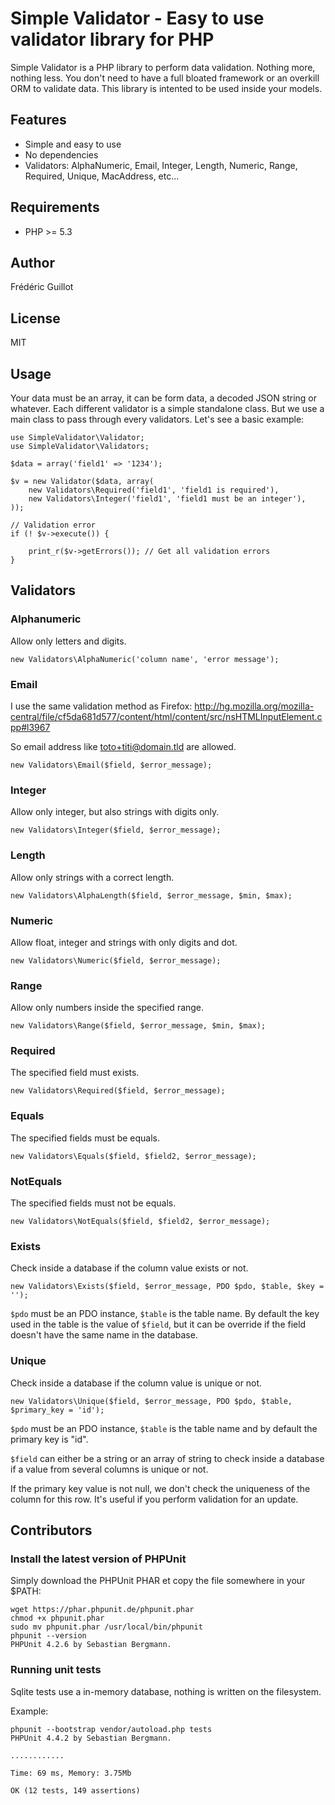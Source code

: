 Simple Validator - Easy to use validator library for PHP
========================================================

Simple Validator is a PHP library to perform data validation. Nothing more, nothing less.
You don't need to have a full bloated framework or an overkill ORM to validate data.
This library is intented to be used inside your models.

Features
--------

- Simple and easy to use
- No dependencies
- Validators: AlphaNumeric, Email, Integer, Length, Numeric, Range, Required, Unique, MacAddress, etc...


Requirements
------------

- PHP >= 5.3


Author
------

Frédéric Guillot


License
-------

MIT


Usage
-----

Your data must be an array, it can be form data, a decoded JSON string or whatever.
Each different validator is a simple standalone class.
But we use a main class to pass through every validators.
Let's see a basic example:

	use SimpleValidator\Validator;
	use SimpleValidator\Validators;

	$data = array('field1' => '1234');

	$v = new Validator($data, array(
		new Validators\Required('field1', 'field1 is required'),
		new Validators\Integer('field1', 'field1 must be an integer'),
	));

	// Validation error
	if (! $v->execute()) {

		print_r($v->getErrors()); // Get all validation errors
	}


Validators
----------

### Alphanumeric

Allow only letters and digits.

	new Validators\AlphaNumeric('column name', 'error message');

### Email

I use the same validation method as Firefox: <http://hg.mozilla.org/mozilla-central/file/cf5da681d577/content/html/content/src/nsHTMLInputElement.cpp#l3967>

So email address like toto+titi@domain.tld are allowed.

	new Validators\Email($field, $error_message);

### Integer

Allow only integer, but also strings with digits only.

	new Validators\Integer($field, $error_message);

### Length

Allow only strings with a correct length.

	new Validators\AlphaLength($field, $error_message, $min, $max);

### Numeric

Allow float, integer and strings with only digits and dot.

	new Validators\Numeric($field, $error_message);

### Range

Allow only numbers inside the specified range.

	new Validators\Range($field, $error_message, $min, $max);

### Required

The specified field must exists.

	new Validators\Required($field, $error_message);

### Equals

The specified fields must be equals.

	new Validators\Equals($field, $field2, $error_message);


### NotEquals

The specified fields must not be equals.

	new Validators\NotEquals($field, $field2, $error_message);

### Exists

Check inside a database if the column value exists or not.

	new Validators\Exists($field, $error_message, PDO $pdo, $table, $key = '');

`$pdo` must be an PDO instance, `$table` is the table name.
By default the key used in the table is the value of `$field`, but it can be override if the field doesn't have the same name in the database.

### Unique

Check inside a database if the column value is unique or not.

	new Validators\Unique($field, $error_message, PDO $pdo, $table, $primary_key = 'id');

`$pdo` must be an PDO instance, `$table` is the table name and by default the primary key is "id".

`$field` can either be a string or an array of string to check inside a database if a value from several columns is unique or not.

If the primary key value is not null, we don't check the uniqueness of the column for this row.
It's useful if you perform validation for an update.

Contributors
----------
### Install the latest version of PHPUnit

Simply download the PHPUnit PHAR et copy the file somewhere in your $PATH:

    wget https://phar.phpunit.de/phpunit.phar
    chmod +x phpunit.phar
    sudo mv phpunit.phar /usr/local/bin/phpunit
    phpunit --version
    PHPUnit 4.2.6 by Sebastian Bergmann.

### Running unit tests

Sqlite tests use a in-memory database, nothing is written on the filesystem.

Example:

    phpunit --bootstrap vendor/autoload.php tests
    PHPUnit 4.4.2 by Sebastian Bergmann.

    ............

    Time: 69 ms, Memory: 3.75Mb

    OK (12 tests, 149 assertions)

